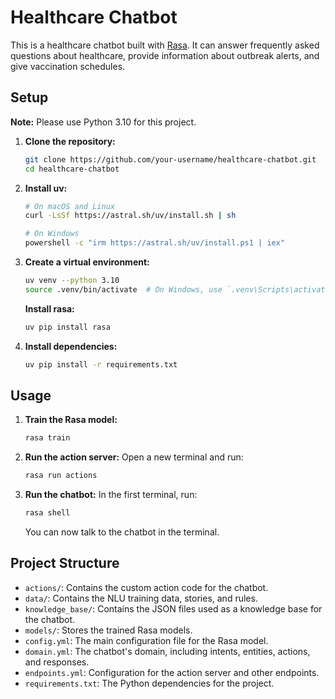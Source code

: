 # Healthcare Chatbot

This is a healthcare chatbot built with [Rasa](https://rasa.com/). It can answer frequently asked questions about healthcare, provide information about outbreak alerts, and give vaccination schedules.

## Setup

**Note:** Please use Python 3.10 for this project.

1.  **Clone the repository:**
    ```bash
    git clone https://github.com/your-username/healthcare-chatbot.git
    cd healthcare-chatbot
    ```

2.  **Install uv:**
    ```bash
    # On macOS and Linux
    curl -LsSf https://astral.sh/uv/install.sh | sh

    # On Windows
    powershell -c "irm https://astral.sh/uv/install.ps1 | iex"
    ```

3.  **Create a virtual environment:**
    ```bash
    uv venv --python 3.10
    source .venv/bin/activate  # On Windows, use `.venv\Scripts\activate`
    ```

    **Install rasa:**
    ```bash
    uv pip install rasa
    ```

4.  **Install dependencies:**
    ```bash
    uv pip install -r requirements.txt
    ```

## Usage

1.  **Train the Rasa model:**
    ```bash
    rasa train
    ```

2.  **Run the action server:**
    Open a new terminal and run:
    ```bash
    rasa run actions
    ```

3.  **Run the chatbot:**
    In the first terminal, run:
    ```bash
    rasa shell
    ```
    You can now talk to the chatbot in the terminal.

## Project Structure

-   `actions/`: Contains the custom action code for the chatbot.
-   `data/`: Contains the NLU training data, stories, and rules.
-   `knowledge_base/`: Contains the JSON files used as a knowledge base for the chatbot.
-   `models/`: Stores the trained Rasa models.
-   `config.yml`: The main configuration file for the Rasa model.
-   `domain.yml`: The chatbot's domain, including intents, entities, actions, and responses.
-   `endpoints.yml`: Configuration for the action server and other endpoints.
-   `requirements.txt`: The Python dependencies for the project.
